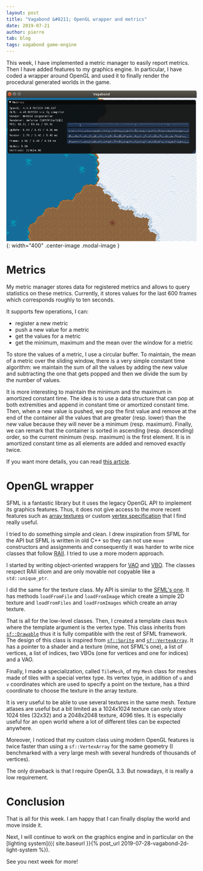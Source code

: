 ```yaml
---
layout: post
title: "Vagabond &#8211; OpenGL wrapper and metrics"
date: 2019-07-21
author: pierre
tab: blog
tags: vagabond game-engine
---
```

This week, I have implemented a metric manager to easily report metrics. Then I have added features to my graphics engine. In particular, I have coded a wrapper around OpenGL and used it to finally render the procedural generated worlds in the game.

![](/media/img/vagabond-opengl-wrapper-metrics/world_metrics.png){: width="400" .center-image .modal-image }

<!--more-->

# Metrics

My metric manager stores data for registered metrics and allows to query statistics on these metrics. Currently, it stores values for the last 600 frames which corresponds roughly to ten seconds.

It supports few operations, I can:

* register a new metric
* push a new value for a metric
* get the values for a metric
* get the minimum, maximum and the mean over the window for a metric

To store the values of a metric, I use a circular buffer. To maintain, the mean of a metric over the sliding window, there is a very simple constant time algorithm: we maintain the sum of all the values by adding the new value and subtracting the one that gets popped and then we divide the sum by the number of values.

It is more interesting to maintain the minimum and the maximum in amortized constant time. The idea is to use a data structure that can pop at both extremities and append in constant time or amortized constant time. Then, when a new value is pushed, we pop the first value and remove at the end of the container all the values that are greater (resp. lower) than the new value because they will never be a minimum (resp. maximum). Finally, we can remark that the container is sorted in ascending (resp. descending) order, so the current minimum (resp. maximum) is the first element. It is in amortized constant time as all elements are added and removed exactly twice.

If you want more details, you can read [this article](https://people.cs.uct.ac.za/~ksmith/articles/sliding_window_minimum.html).

# OpenGL wrapper

SFML is a fantastic library but it uses the legacy OpenGL API to implement its graphics features. Thus, it does not give access to the more recent features such as [array textures](https://www.khronos.org/opengl/wiki/Array_Texture) or custom [vertex specification](https://www.khronos.org/opengl/wiki/Vertex_Specification) that I find really useful.

I tried to do something simple and clean. I drew inspiration from SFML for the API but SFML is written in old C++ so they can not use `move` constructors and assignments and consequently it was harder to write nice classes that follow [RAII](https://en.wikipedia.org/wiki/Resource_acquisition_is_initialization). I tried to use a more modern approach.

I started by writing object-oriented wrappers for [VAO](https://www.khronos.org/opengl/wiki/Vertex_Specification#Vertex_Array_Object) and [VBO](https://www.khronos.org/opengl/wiki/Vertex_Specification#Vertex_Buffer_Object). The classes respect RAII idiom and are only movable not copyable like a `std::unique_ptr`.

I did the same for the texture class. My API is similar to the [SFML's one](https://www.sfml-dev.org/documentation/2.5.1/classsf_1_1Texture.php). It has methods `loadFromFile` and `loadFromImage` which create a simple 2D texture and `loadFromFiles` and `loadFromImages` which create an array texture.

That is all for the low-level classes. Then, I created a template class `Mesh` where the template argument is the vertex type. This class inherits from [`sf::Drawable`](https://www.sfml-dev.org/documentation/2.5.1/classsf_1_1Drawable.php) thus it is fully compatible with the rest of SFML framework. The design of this class is inspired from [`sf::Sprite`](https://www.sfml-dev.org/documentation/2.5.1/classsf_1_1Sprite.php) and [`sf::VertexArray`](https://www.sfml-dev.org/documentation/2.5.1/classsf_1_1VertexArray.php). It has a pointer to a shader and a texture (mine, not SFML's one), a list of vertices, a list of indices, two VBOs (one for vertices and one for indices) and a VAO.

Finally, I made a specialization, called `TileMesh`, of my `Mesh` class for meshes made of tiles with a special vertex type. Its vertex type, in addition of `u` and `v` coordinates which are used to specify a point on the texture, has a third coordinate to choose the texture in the array texture.

It is very useful to be able to use several textures in the same mesh. Texture atlases are useful but a bit limited as a 1024x1024 texture can only store 1024 tiles (32x32) and a 2048x2048 texture, 4096 tiles. It is especially useful for an open world where a lot of different tiles can be expected anywhere.

Moreover, I noticed that my custom class using modern OpenGL features is twice faster than using a `sf::VertexArray` for the same geometry (I benchmarked with a very large mesh with several hundreds of thousands of vertices).

The only drawback is that I require OpenGL 3.3. But nowadays, it is really a low requirement.

# Conclusion

That is all for this week. I am happy that I can finally display the world and move inside it.

Next, I will continue to work on the graphics engine and in particular on the [lighting system]({{ site.baseurl }}{% post_url 2019-07-28-vagabond-2d-light-system %}).

See you next week for more!